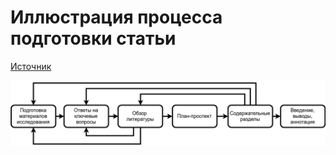 # Иллюстрация процесса подготовки статьи

[Источник](https://stepik.org/course/10524/)

![](../../../.gitbook/assets/image%20%28319%29.png)

